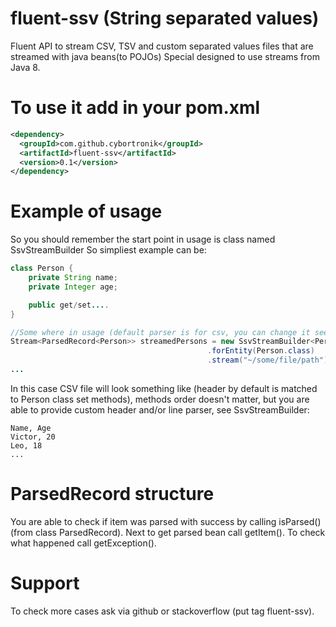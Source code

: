 # fluent-ssv (String separated values)
Fluent API to stream CSV, TSV and custom separated values files that are streamed with java beans(to POJOs)
Special designed to use streams from Java 8.

# To use it add in your pom.xml
```xml
<dependency>
  <groupId>com.github.cybortronik</groupId>
  <artifactId>fluent-ssv</artifactId>
  <version>0.1</version>
</dependency>
```

# Example of usage
So you should remember the start point in usage is class named SsvStreamBuilder
So simpliest example can be:
```java
class Person {
    private String name;
    private Integer age;

    public get/set....
}

//Some where in usage (default parser is for csv, you can change it see at SsvStreamBuilder methods)
Stream<ParsedRecord<Person>> streamedPersons = new SsvStreamBuilder<Person>()
                                            .forEntity(Person.class)
                                            .stream("~/some/file/path");
...
```
In this case CSV file will look something like (header by default is matched to Person class set methods),
methods order doesn't matter, but you are able to provide custom header and/or line parser, see SsvStreamBuilder:

```
Name, Age
Victor, 20
Leo, 18
...

```

# ParsedRecord structure

You are able to check if item was parsed with success by calling isParsed() (from class ParsedRecord).
Next to get parsed bean call getItem().
To check what happened call getException().

# Support
To check more cases ask via github or stackoverflow (put tag fluent-ssv).